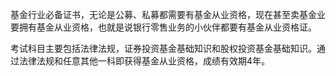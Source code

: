 基金行业必备证书，无论是公募、私募都需要有基金从业资格，现在甚至卖基金业要拥有基金从业资格，也就是说银行零售业务的小伙伴都要有基金从业资格证。

考试科目主要包括法律法规，证券投资基金基础知识和股权投资基金基础知识。通过法律法规和任意其他一科即获得基金从业资格，成绩有效期4年。